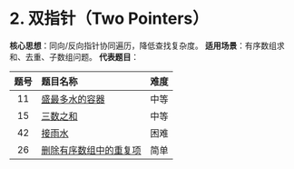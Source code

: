 # 2. **双指针（Two Pointers）**

**核心思想**：同向/反向指针协同遍历，降低查找复杂度。
**适用场景**：有序数组求和、去重、子数组问题。
**代表题目**：

| 题号 | 题目名称                                                     | 难度 |
| :--: | :----------------------------------------------------------- | ---- |
|  11  | [盛最多水的容器](https://leetcode.cn/problems/container-with-most-water/) | 中等 |
|  15  | [三数之和](https://leetcode.cn/problems/3sum/)               | 中等 |
|  42  | [接雨水](https://leetcode.cn/problems/trapping-rain-water/)  | 困难 |
|  26  | [删除有序数组中的重复项](https://leetcode.cn/problems/remove-duplicates-from-sorted-array/) | 简单 |